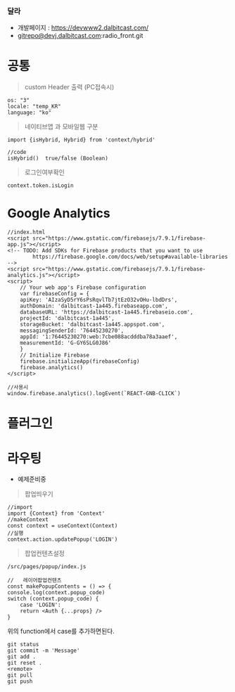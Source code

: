 ### 달라

- 개발페이지 : <https://devwww2.dalbitcast.com/>
- gitrepo@devj.dalbitcast.com:radio_front.git

# 공통

> custom Header 출력 (PC접속시)

```
os: "3"
locale: "temp_KR"
language: "ko"
```

> 네이티브앱 과 모바일웹 구분

```
import {isHybrid, Hybrid} from 'context/hybrid'

//code
isHybrid()  true/false (Boolean)
```

> 로그인여부확인

```
context.token.isLogin
```

# Google Analytics

```
//index.html
<script src="https://www.gstatic.com/firebasejs/7.9.1/firebase-app.js"></script>
<!-- TODO: Add SDKs for Firebase products that you want to use
        https://firebase.google.com/docs/web/setup#available-libraries -->
<script src="https://www.gstatic.com/firebasejs/7.9.1/firebase-analytics.js"></script>
<script>
    // Your web app's Firebase configuration
    var firebaseConfig = {
    apiKey: 'AIzaSyD5rY6sPsRqvlTb7jtEzO32vOHu-lbdDrs',
    authDomain: 'dalbitcast-1a445.firebaseapp.com',
    databaseURL: 'https://dalbitcast-1a445.firebaseio.com',
    projectId: 'dalbitcast-1a445',
    storageBucket: 'dalbitcast-1a445.appspot.com',
    messagingSenderId: '76445230270',
    appId: '1:76445230270:web:7cbe088acdddba78a3aaef',
    measurementId: 'G-GY6SLG0J86'
    }
    // Initialize Firebase
    firebase.initializeApp(firebaseConfig)
    firebase.analytics()
</script>

//사용시
window.firebase.analytics().logEvent(`REACT-GNB-CLICK`)
```

# 플러그인

# 라우팅

- 예제준비중

> 팝업띄우기

```
//import
import {Context} from 'Context'
//makeContext
const context = useContext(Context)
//실행
context.action.updatePopup('LOGIN')
```

> 팝업컨텐츠설정

```
/src/pages/popup/index.js

//   레이어팝업컨텐츠
const makePopupContents = () => {
console.log(context.popup_code)
switch (context.popup_code) {
    case 'LOGIN':
    return <Auth {...props} />
}

```

위의 function에서 case를 추가하면된다.



```
git status
git commit -m 'Message'
git add .
git reset .
<remote>
git pull
git push
```